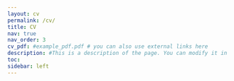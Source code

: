 ```yaml
---
layout: cv
permalink: /cv/
title: CV
nav: true
nav_order: 3
cv_pdf: #example_pdf.pdf # you can also use external links here
description: #This is a description of the page. You can modify it in '_pages/cv.md'. You can also change or remove the top pdf download button.
toc:
sidebar: left
---
```

